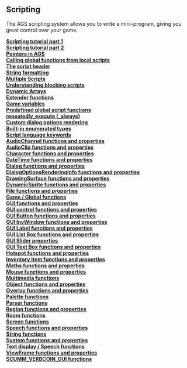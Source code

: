 Scripting
---------

The AGS scripting system allows you to write a mini-program, giving you
great control over your game.

[**Scripting tutorial part 1**](ScriptingTutorialPart1)\
[**Scripting tutorial part 2**](ScriptingTutorialPart2)\
[**Pointers in AGS**](Pointers)\
[**Calling global functions from local scripts**](CallingGlobalFunctions)\
[**The script header**](TheScriptHeader)\
[**String formatting**](StringFormats)\
[**Multiple Scripts**](ScriptModules)\
[**Understanding blocking scripts**](BlockingScripts)\
[**Dynamic Arrays**](DynamicArrays)\
[**Extender functions**](ExtenderFunctions)\
[**Game variables**](Gamevariables)\
[**Predefined global script functions**](TextScriptEvents)\
[**repeatedly\_execute (\_always)**](RepExec)\
[**Custom dialog options rendering**](CustomDialogOptions)\
[**Built-in enumerated types**](BuiltInEnums)\
[**Script language keywords**](enum#topic46)\
[**AudioChannel functions and
properties**](AudioChannel#AudioChannelCommands)\
[**AudioClip functions and properties**](AudioClip#AudioClipCommands)\
[**Character functions and properties**](Character#topic48)\
[**DateTime functions and properties**](DateTime)\
[**Dialog functions and properties**](Dialog)\
[**DialogOptionsRenderingInfo functions and
properties**](DialogOptionsRenderingInfo#DialogOptionsRenderingInfoFunctions)\
[**DrawingSurface functions and
properties**](DrawingSurfaceFunctions)\
[**DynamicSprite functions and properties**](DynamicSprite#topic51)\
[**File functions and properties**](File)\
[**Game / Global functions**](Game#GlobalCommands)\
[**GUI functions and properties**](GUIFuncsAndProps)\
[**GUI control functions and properties**](GUIControl)\
[**GUI Button functions and properties**](Button)\
[**GUI InvWindow functions and properties**](GUIInvFuncs)\
[**GUI Label functions and properties**](Label)\
[**GUI List Box functions and properties**](ListBox)\
[**GUI Slider properties**](Slider)\
[**GUI Text Box functions and properties**](TextBox)\
[**Hotspot functions and properties**](Hotspot#topic59)\
[**Inventory item functions and properties**](InventoryItem#topic60)\
[**Maths functions and properties**](Maths)\
[**Mouse functions and properties**](Mouse)\
[**Multimedia functions**](Game#topic63)\
[**Object functions and properties**](Object#topic64)\
[**Overlay functions and properties**](Overlay)\
[**Palette functions**](topic66)\
[**Parser functions**](Parser)\
[**Region functions and properties**](Region)\
[**Room functions**](Room#topic69)\
[**Screen functions**](ShakeScreen)\
[**Speech functions and properties**](Speech#SpeechCommands)\
[**String functions**](String)\
[**System functions and properties**](System)\
[**Text display / Speech functions**](topic73)\
[**ViewFrame functions and properties**](ViewFrame#topic74)\
[**SCUMM\_VERBCOIN\_GUI functions**](topic75)

